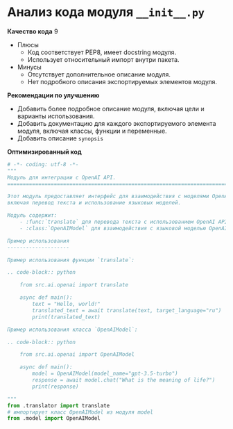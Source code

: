 # Анализ кода модуля `__init__.py`

**Качество кода**
9
-  Плюсы
    - Код соответствует PEP8,  имеет docstring модуля.
    - Использует относительный импорт внутри пакета.
-  Минусы
    - Отсутствует дополнительное описание модуля.
    - Нет подробного описания экспортируемых элементов модуля.

**Рекомендации по улучшению**
- Добавить более подробное описание модуля, включая цели и варианты использования.
- Добавить документацию для каждого экспортируемого элемента модуля, включая классы, функции и переменные.
- Добавить описание `synopsis`

**Оптимизированный код**

```python
# -*- coding: utf-8 -*-
"""
Модуль для интеграции с OpenAI API.
=========================================================================================

Этот модуль предоставляет интерфейс для взаимодействия с моделями OpenAI,
включая перевод текста и использование языковых моделей.

Модуль содержит:
    - :func:`translate` для перевода текста с использованием OpenAI API.
    - :class:`OpenAIModel` для взаимодействия с языковой моделью OpenAI.

Пример использования
--------------------

Пример использования функции `translate`:

.. code-block:: python

    from src.ai.openai import translate

    async def main():
        text = "Hello, world!"
        translated_text = await translate(text, target_language="ru")
        print(translated_text)

Пример использования класса `OpenAIModel`:

.. code-block:: python

    from src.ai.openai import OpenAIModel

    async def main():
        model = OpenAIModel(model_name="gpt-3.5-turbo")
        response = await model.chat("What is the meaning of life?")
        print(response)

"""
from .translator import translate
# импортирует класс OpenAIModel из модуля model
from .model import OpenAIModel
```